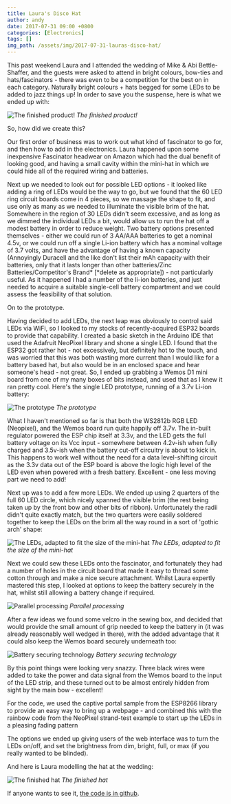 ```yaml
---
title: Laura's Disco Hat
author: andy
date: 2017-07-31 09:00 +0800
categories: [Electronics]
tags: []
img_path: /assets/img/2017-07-31-lauras-disco-hat/
---
```


This past weekend Laura and I attended the wedding of Mike & Abi Bettle-Shaffer, and the guests were asked to attend in bright colours, bow-ties and hats/fascinators - there was even to be a competition for the best on in each category. Naturally bright colours + hats begged for some LEDs to be added to jazz things up! In order to save you the suspense, here is what we ended up with:


![The finished product!](lauras-disco-hat-finished.jpg)
_The finished product!_

So, how did we create this?

Our first order of business was to work out what kind of fascinator to go for, and then how to add in the electronics. Laura happened upon some inexpensive Fascinator headwear on Amazon which had the dual benefit of looking good, and having a small cavity within the mini-hat in which we could hide all of the required wiring and batteries.


Next up we needed to look out for possible LED options - it looked like adding a ring of LEDs would be the way to go, but we found that the 60 LED ring circuit boards come in 4 pieces, so we massage the shape to fit, and use only as many as we needed to illuminate the visible brim of the hat. Somewhere in the region of 30 LEDs didn't seem excessive, and as long as we dimmed the individual LEDs a bit, would allow us to run the hat off a modest battery in order to reduce weight.
Two battery options presented themselves - either we could run of 3 AA/AAA batteries to get a nominal 4.5v, or we could run off a single Li-ion battery which has a nominal voltage of 3.7 volts, and have the advantage of having a known capacity (Annoyingly Duracell and the like don't list their mAh capacity with their batteries, only that it lasts longer than other batteries/Zinc Batteries/Competitor's Brand* [*delete as appropriate]) - not particularly useful. As it happened I had a number of the li-ion batteries, and just needed to acquire a suitable single-cell battery compartment and we could assess the feasibility of that solution.

On to the prototype.

Having decided to add LEDs, the next leap was obviously to control said LEDs via WiFi, so I looked to my stocks of recently-acquired ESP32 boards to provide that capability. I created a basic sketch in the Arduino IDE that used the Adafruit NeoPixel library and shone a single LED. I found that the ESP32 got rather hot - not excessively, but definitely hot to the touch, and was worried that this was both wasting more current than I would like for a battery based hat, but also would be in an enclosed space and hear someone's head - not great. So, I ended up grabbing a Wemos D1 mini board from one of my many boxes of bits instead, and used that as I knew it ran pretty cool. Here's the single LED prototype, running of a 3.7v Li-ion battery:

![The prototype](lauras-disco-hat-test-circuit.jpg)
_The prototype_

What I haven't mentioned so far is that both the WS2812b RGB LED (Neopixel), and the Wemos board run quite happily off 3.7v. The in-built regulator powered the ESP chip itself at 3.3v, and the LED gets the full battery voltage on its Vcc input - somewhere between 4.2v-ish when fully charged and 3.5v-ish when the battery cut-off circuitry is about to kick in. This happens to work well without the need for a data level-shifting circuit as the 3.3v data out of the ESP board is above the logic high level of the LED even when powered with a fresh battery. Excellent - one less moving part we need to add!

Next up was to add a few more LEDs. We ended up using 2 quarters of the full 60 LED circle, which nicely spanned the visible brim (the rest being taken up by the front bow and other bits of ribbon). Unfortunately the radii didn't quite exactly match, but the two quarters were easily soldered together to keep the LEDs on the brim all the way round in a sort of 'gothic arch' shape:

![The LEDs, adapted to fit the size of the mini-hat](lauras-disco-hat-leds.jpg)
_The LEDs, adapted to fit the size of the mini-hat_

Next we could sew these LEDs onto the fascinator, and fortunately they had a number of holes in the circuit board that made it easy to thread some cotton through and make a nice secure attachment. Whilst Laura expertly mastered this step, I looked at options to keep the battery securely in the hat, whilst still allowing a battery change if required.


![Parallel processing](lauras-disco-hat-soldering.jpg)
_Parallel processing_

After a few ideas we found some velcro in the sewing box, and decided that would provide the small amount of grip needed to keep the battery in (it was already reasonably well wedged in there), with the added advantage that it could also keep the Wemos board securely underneath too:

![Battery securing technology](lauras-disco-hat-assembly.jpg)
_Battery securing technology_

By this point things were looking very snazzy. Three black wires were added to take the power and data signal from the Wemos board to the input of the LED strip, and these turned out to be almost entirely hidden from sight by the main bow - excellent!

For the code, we used the captive portal sample from the ESP8266 library to provide an easy way to bring up a webpage - and combined this with the rainbow code from the NeoPixel strand-test example to start up the LEDs in a pleasing fading pattern

The options we ended up giving users of the web interface was to turn the LEDs on/off, and set the brightness from dim, bright, full, or max (if you really wanted to be blinded).

And here is Laura modelling the hat at the wedding:

![The finished hat](lauras-disco-hat-at-the-wedding.jpg)
_The finished hat_

If anyone wants to see it, [the code is in github](https://github.com/fraz3alpha/disco-hat).